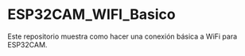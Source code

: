 # ESP32CAM_WIFI_Basico
Este repositorio muestra como hacer una conexión básica a WiFi para ESP32CAM.
